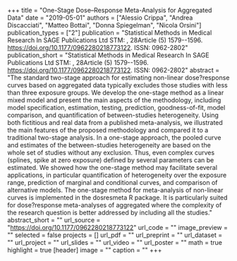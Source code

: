 +++
title = "One-Stage Dose–Response Meta-Analysis for Aggregated Data"
date = "2019-05-01"
authors = ["Alessio Crippa", "Andrea Discacciati", "Matteo Bottai", "Donna Spiegelman", "Nicola Orsini"]
publication_types = ["2"]
publication = "Statistical Methods in Medical Research In SAGE Publications Ltd STM: , 28Article (5) 1579--1596. https://doi.org/10.1177/0962280218773122. ISSN: 0962-2802"
publication_short = "Statistical Methods in Medical Research In SAGE Publications Ltd STM: , 28Article (5) 1579--1596. https://doi.org/10.1177/0962280218773122. ISSN: 0962-2802"
abstract = "The standard two-stage approach for estimating non-linear dose?response curves based on aggregated data typically excludes those studies with less than three exposure groups. We develop the one-stage method as a linear mixed model and present the main aspects of the methodology, including model specification, estimation, testing, prediction, goodness-of-fit, model comparison, and quantification of between-studies heterogeneity. Using both fictitious and real data from a published meta-analysis, we illustrated the main features of the proposed methodology and compared it to a traditional two-stage analysis. In a one-stage approach, the pooled curve and estimates of the between-studies heterogeneity are based on the whole set of studies without any exclusion. Thus, even complex curves (splines, spike at zero exposure) defined by several parameters can be estimated. We showed how the one-stage method may facilitate several applications, in particular quantification of heterogeneity over the exposure range, prediction of marginal and conditional curves, and comparison of alternative models. The one-stage method for meta-analysis of non-linear curves is implemented in the dosresmeta R package. It is particularly suited for dose?response meta-analyses of aggregated where the complexity of the research question is better addressed by including all the studies."
abstract_short = ""
url_source = "https://doi.org/10.1177/0962280218773122"
url_code = ""
image_preview = ""
selected = false
projects = []
url_pdf = ""
url_preprint = ""
url_dataset = ""
url_project = ""
url_slides = ""
url_video = ""
url_poster = ""
math = true
highlight = true
[header]
image = ""
caption = ""
+++
